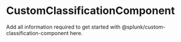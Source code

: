 # CustomClassificationComponent

Add all information required to get started with @splunk/custom-classification-component here.
